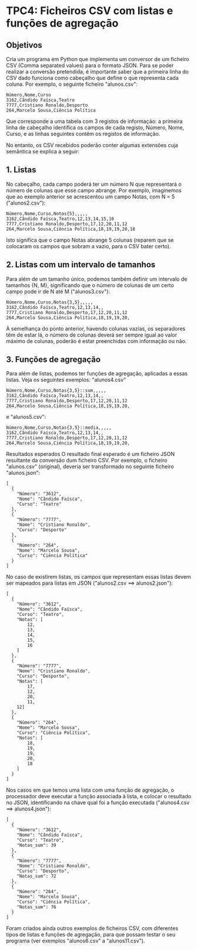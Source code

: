 # TPC4: Ficheiros CSV com listas e funções de agregação

## Objetivos
Cria um programa em Python que implementa um conversor de um ficheiro
CSV (Comma separated values) para o formato JSON. Para se poder 
realizar a conversão pretendida, é importante saber que a primeira 
linha do CSV dado funciona como cabeçalho que define o que representa
cada coluna. Por exemplo, o seguinte ficheiro "alunos.csv":

```
Número,Nome,Curso
3162,Cândido Faísca,Teatro
7777,Cristiano Ronaldo,Desporto
264,Marcelo Sousa,Ciência Política
```

Que corresponde a uma tabela com 3 registos de informação: a primeira
linha de cabeçalho identifica os campos de cada registo, Número, 
Nome, Curso, e as linhas seguintes contêm os registos de informação.

No entanto, os CSV recebidos poderão conter algumas extensões cuja 
semântica se explica a seguir:

## 1. Listas
No cabeçalho, cada campo poderá ter um número N que representará o número de colunas que esse campo abrange. Por exemplo, imaginemos que ao exemplo anterior se acrescentou um campo Notas, com N = 5 ("alunos2.csv"):

```
Número,Nome,Curso,Notas{5},,,,,
3162,Cândido Faísca,Teatro,12,13,14,15,16
7777,Cristiano Ronaldo,Desporto,17,12,20,11,12
264,Marcelo Sousa,Ciência Política,18,19,19,20,18
```

Isto significa que o campo Notas abrange 5 colunas (reparem que se colocaram os campos que sobram a vazio, para o CSV bater certo).

## 2. Listas com um intervalo de tamanhos
Para além de um tamanho único, podemos também definir um intervalo de tamanhos {N, M}, significando que o número de colunas de um certo campo pode ir de N até M ("alunos3.csv"):

```
Número,Nome,Curso,Notas{3,5},,,,,
3162,Cândido Faísca,Teatro,12,13,14,,
7777,Cristiano Ronaldo,Desporto,17,12,20,11,12
264,Marcelo Sousa,Ciência Política,18,19,19,20,
```

À semelhança do ponto anterior, havendo colunas vazias, os separadores têm de estar lá, o número de colunas deverá ser sempre igual ao valor máximo de colunas, poderão é estar preenchidas com informação ou não.

## 3. Funções de agregação
Para além de listas, podemos ter funções de agregação, aplicadas a essas listas. Veja os seguintes exemplos: "alunos4.csv"

```
Número,Nome,Curso,Notas{3,5}::sum,,,,,
3162,Cândido Faísca,Teatro,12,13,14,,
7777,Cristiano Ronaldo,Desporto,17,12,20,11,12
264,Marcelo Sousa,Ciência Política,18,19,19,20,
```

e "alunos5.csv":

```
Número,Nome,Curso,Notas{3,5}::media,,,,,
3162,Cândido Faísca,Teatro,12,13,14,,
7777,Cristiano Ronaldo,Desporto,17,12,20,11,12
264,Marcelo Sousa,Ciência Política,18,19,19,20,
```

Resultados esperados
O resultado final esperado é um ficheiro JSON resultante da conversão
dum ficheiro CSV. Por exemplo, o ficheiro "alunos.csv" (original), 
deveria ser transformado no seguinte ficheiro "alunos.json":

```
[
  {
    "Número": "3612",
    "Nome": "Cândido Faísca",
    "Curso": "Teatro"
  },
  {
    "Número": "7777",
    "Nome": "Cristiano Ronaldo",
    "Curso": "Desporto"
  },
  {
    "Número": "264",
    "Nome": "Marcelo Sousa",
    "Curso": "Ciência Política"
  }
]
```

No caso de existirem listas, os campos que representam essas listas
devem ser mapeados para listas em JSON 
("alunos2.csv ==> alunos2.json"):

```
[
  {
    "Número": "3612",
    "Nome": "Cândido Faísca",
    "Curso": "Teatro",
    "Notas": [
        12,
        13,
        14,
        15,
        16
    ]
  },
  {
    "Número": "7777",
    "Nome": "Cristiano Ronaldo",
    "Curso": "Desporto",
    "Notas": [
        17,
        12,
        20,
        11,
    12]
  },
  {
    "Número": "264",
    "Nome": "Marcelo Sousa",
    "Curso": "Ciência Política",
    "Notas": [
        18,
        19,
        19,
        20,
        18
    ]
  }
]
```

Nos casos em que temos uma lista com uma função de agregação, o 
processador deve executar a função associada à lista, e colocar o 
resultado no JSON, identificando na chave qual foi a função executada
("alunos4.csv ==> alunos4.json"):

```
[
  {
    "Número": "3612",
    "Nome": "Cândido Faísca",
    "Curso": "Teatro",
    "Notas_sum": 39
  },
  {
    "Número": "7777",
    "Nome": "Cristiano Ronaldo",
    "Curso": "Desporto",
    "Notas_sum": 72
  },
  {
    "Número": "264",
    "Nome": "Marcelo Sousa",
    "Curso": "Ciência Política",
    "Notas_sum": 76
  }
]
```

Foram criados ainda outros exemplos de ficheiros CSV, com diferentes
tipos de listas e funções de agregação, para que possam testar o
seu programa (ver exemplos "alunos6.csv" a "alunos11.csv").